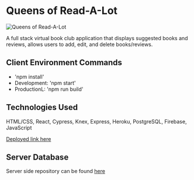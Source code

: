 # Queens of Read-A-Lot

![Queens of Read-A-Lot](https://ibb.co/kptTto)

A full stack virtual book club application that displays suggested books and reviews, allows users to add, edit, and delete books/reviews.
## Client Environment Commands
- 'npm install'
- Development: 'npm start'
- ProductionL: 'npm run build'

## Technologies Used
HTML/CSS, React, Cypress, Knex, Express, Heroku, PostgreSQL, Firebase, JavaScript

[Deployed link here](https://queens-of-read-a-lot.firebaseapp.com/)

## Server Database
Server side repository can be found [here](https://github.com/fionwan/tower-server)

